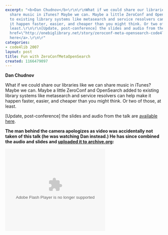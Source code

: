 ```yaml
---
excerpt: "<b>Dan Chudnov</b>\r\n\r\nWhat if we could share our libraries like we can
  share music in iTunes? Maybe we can. Maybe a little ZeroConf and OpenSearch added
  to existing library systems like metasearch and service resolvers can help make
  it happen faster, easier, and cheaper than you might think. Or two of those, at
  least.\r\n\r\n[Update, post-conference] the slides and audio from the talk are <a
  href=\"http://onebiglibrary.net/story/zeroconf-meta-opensearch-code4lib-talk-wrap-up\">available
  here</a>.\r\n\r"
categories:
- code4lib 2007
layout: post
title: Fun with ZeroConfMetaOpenSearch
created: 1166479097
---
```

<b>Dan Chudnov</b>

What if we could share our libraries like we can share music in iTunes? Maybe we can. Maybe a little ZeroConf and OpenSearch added to existing library systems like metasearch and service resolvers can help make it happen faster, easier, and cheaper than you might think. Or two of those, at least.

[Update, post-conference] the slides and audio from the talk are <a href="http://onebiglibrary.net/story/zeroconf-meta-opensearch-code4lib-talk-wrap-up">available here</a>.

<b>The man behind the camera apologizes as video was accidentally not taken of this talk (he was watching Dan instead.) He has since combined the audio and slides and <a href="http://www.archive.org/details/code4lib.conf.2007.pres.ZeroConfMetaOpenSearch">uploaded it to archive.org</a>:</b>

<object type="application/x-shockwave-flash" width="320" height="263" id="FlowPlayer" data="http://www.archive.org/flv/FlowPlayerWhite.swf">   <param name="movie" value="http://www.archive.org/flv/FlowPlayerWhite.swf"/>   <param name="scale" value="noScale"/>   <param name="wmode" value="transparent"/>   <param name="allowScriptAccess" value="sameDomain"/>   <param name="quality" value="high"/>   <param name="flashvars" value="config={     loop: false,     autoPlay:false,     autoBuffering:false,     initialScale: 'fit',     videoFile: 'http://www.archive.org/download/code4lib.conf.2007.pres.ZeroConfMetaOpenSearch/code4lib07_pres_zeroconfmetaopensearch_chudnov.flv',     splashImageFile: 'http://www.archive.org/download/code4lib.conf.2007.pres.ZeroConfMetaOpenSearch/code4lib.conf.2007.pres.ZeroConfMetaOpenSearch.thumbs/code4lib07_pres_zeroconfmetaopensearch_chudnov_00000003.jpg',   }"/> </object> 
